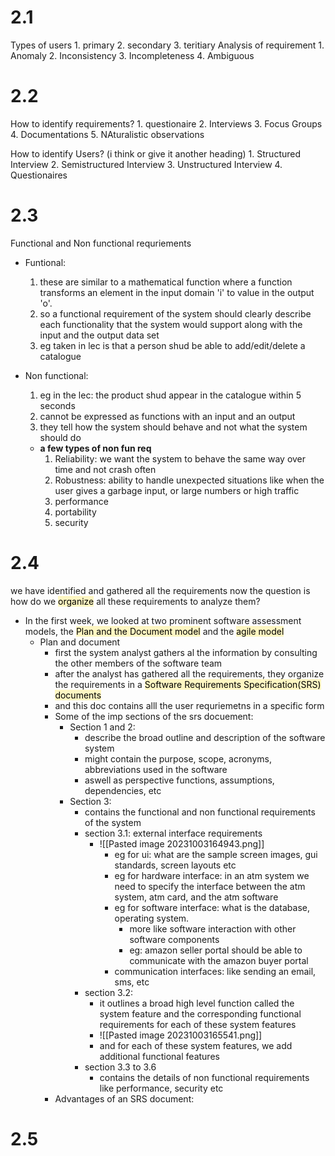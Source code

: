 # 2.1
Types of users
	1. primary
	2. secondary
	3. teritiary
Analysis of requirement
	1. Anomaly
	2. Inconsistency
	3. Incompleteness
	4. Ambiguous

# 2.2
How to identify requirements?
	1. questionaire
	2. Interviews
	3. Focus Groups
	4. Documentations
	5. NAturalistic observations

How to identify Users? (i think or give it another heading)
	1. Structured Interview
	2. Semistructured Interview
	3. Unstructured Interview
	4. Questionaires


# 2.3
Functional and Non functional requriements
- Funtional:
	1. these are similar to a mathematical function where a function transforms an element in the input domain 'i' to value in the output 'o'.
	2. so a functional requirement of the system should clearly describe each functionality that the system would support along with the input and the output data set
	3. eg taken in lec is that a person shud be able to add/edit/delete a catalogue

- Non functional:
	1. eg in the lec: the product shud appear in the catalogue within 5 seconds 
	2. cannot be expressed as functions with an input and an output
	3. they tell how the system should behave and not what the system should do
	- **a few types of non fun req**
		1. Reliability: we want the system to behave the same way over time and not crash often 
		2. Robustness: ability to handle unexpected situations like when the user gives a garbage input, or large numbers or high traffic
		3. performance
		4. portability
		5. security

# 2.4
we have identified and gathered all the requirements now the question is how do we <mark style="background: #FFF3A3A6;">organize</mark> all these requirements to analyze them?
- In the first week, we looked at two prominent software assessment models, the <mark style="background: #FFF3A3A6;">Plan and the Document model</mark> and the <mark style="background: #FFF3A3A6;">agile model</mark>
	- Plan and document
		- first the system analyst gathers al the information by consulting the other members of the software team
		- after the analyst has gathered all the requirements, they organize the requirements in a <mark style="background: #FFF3A3A6;">Software Requirements Specification(SRS) documents</mark>
		- and this doc contains alll the user requriemetns in a specific form 
		- Some of the imp sections of the srs docuement:
			-  Section 1 and 2:
				- describe the broad outline and description of the software system
				- might contain the purpose, scope, acronyms, abbreviations used in the software
				- aswell as perspective functions, assumptions, dependencies, etc
			- Section 3:
				- contains the functional and non functional requirements of the system
				- section 3.1: external interface requirements 
					- ![[Pasted image 20231003164943.png]]
						- eg for ui: what are the sample screen images, gui standards, screen layouts etc
						- eg for hardware interface: in an atm system we need to specify the interface between the atm system, atm card, and the atm software
						- eg for software interface: what is the database, operating system.
							- more like software interaction with other software components
							- eg: amazon seller portal should be able to communicate with the amazon buyer portal
						- communication interfaces: like sending an email, sms, etc
				- section 3.2:
					- it outlines a broad high level function called the system feature and the corresponding functional requirements for each of these system features
					- ![[Pasted image 20231003165541.png]]
					- and for each of these system features, we add additional functional features
				- section 3.3 to 3.6
					- contains the details of non functional requirements like performance, security etc
		- Advantages of an SRS document:

# 2.5

